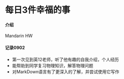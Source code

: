 # 每日3件幸福的事

#### 介绍
Mandarin HW

#### 记录0902
- 第一次见到英12老师，听了他有趣的自我介绍，个人经历
- 能帮助到同学复习物理知识，解答物理问题
- 对MarkDown语言有了更深入的了解，并尝试使用它写作
